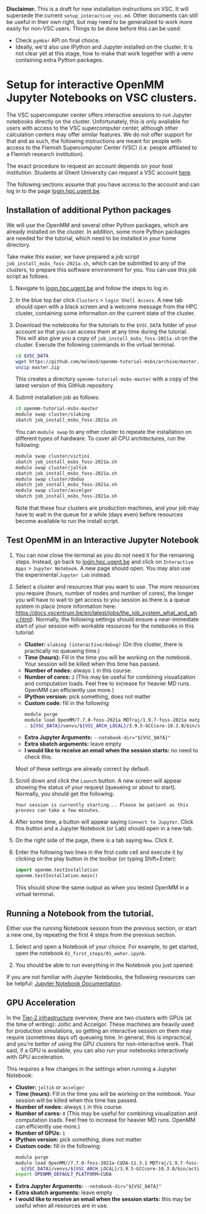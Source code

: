 **Disclaimer.**
This is a draft for new installation instructions on VSC.
It will supersede the current `setup_interactive_vsc.md`.
Other documents can still be useful in their own right, but may need to be generalized to work more easily for non-VSC users.
Things to be done before this can be used:
- Check `pymbar` API on final choice.
- Ideally, we'd also use IPython and Jupyter installed on the cluster.
  It is not clear yet at this stage, how to make that work together with a venv containing extra Python packages.

# Setup for interactive OpenMM Jupyter Notebooks on VSC clusters.

The VSC supercomputer center offers interactive sessions to run Jupyter notebooks directly on the cluster.
Unfortunately, this is only available for users with access to the VSC supercomputer center, although other calculation centers may offer similar features.
We do not offer support for that and as such, the following instructions are meant for people with access to the Flemish Supercomputer Center (VSC) (i.e. people affiliated to a Flemish research institution).

The exact procedure to request an account depends on your host institution.
Students at Ghent University can request a VSC account [here](https://www.ugent.be/hpc/en/access/policy/access#Students).

The following sections assume that you have access to the account and can log in to the page [login.hpc.ugent.be](https://login.hpc.ugent.be).


## Installation of additional Python packages

We will use the OpenMM and several other Python packages, which are already installed on the cluster.
In addition, some more Python packages are needed for the tutorial, which need to be installed in your home directory.

Take make this easier, we have prepared a job script `job_install_msbs_foss-2021a.sh`, which can be submitted to any of the clusters, to prepare this software environment for you.
You can use this job script as follows.

1. Navigate to [login.hpc.ugent.be](https://login.hpc.ugent.be) and follow the steps to log in.

1. In the blue top bar click `Clusters` > `login Shell Access`.
   A new tab should open with a black screen and a welcome message from the HPC cluster,
   containing some information on the current state of the cluster.

1. Download the notebooks for the tutorials to the `$VSC_DATA` folder of your account so that you can access them at any time during the tutorial.
   This will also give you a copy of `job_install_msbs_foss-2021a.sh` on the cluster.
   Execute the following commands in the virtual terminal.

   ```bash
   cd $VSC_DATA
   wget https://github.com/molmod/openmm-tutorial-msbs/archive/master.zip
   unzip master.zip
   ```

   This creates a directory `openmm-tutorial-msbs-master` with a copy of the latest version of this GitHub repository.

1. Submit installation job as follows:

   ```bash
   cd openmm-tutorial-msbs-master
   module swap cluster/slaking
   sbatch job_install_msbs_foss-2021a.sh
   ```

   You can `module swap` to any other cluster to repeate the installation on different types of hardware.
   To cover all CPU architectures, run the following:

   ```bash
   module swap cluster/victini
   sbatch job_install_msbs_foss-2021a.sh
   module swap cluster/joltik
   sbatch job_install_msbs_foss-2021a.sh
   module swap cluster/doduo
   sbatch job_install_msbs_foss-2021a.sh
   module swap cluster/accelgor
   sbatch job_install_msbs_foss-2021a.sh
   ```

   Note that these four clusters are production machines, and your job may have to wait in the queue for a while (days even) before resources become available to run the install script.


## Test OpenMM in an Interactive Jupyter Notebook

1. You can now close the terminal as you do not need it for the remaining steps.
   Instead, go back to [login.hpc.ugent.be](https://login.hpc.ugent.be) and click on `Interactive Apps` > `Jupyter Notebook`.
   A new page should open.
   You may also use the experimental `Jupyter Lab` instead.

1. Select a cluster and resources that you want to use.
   The more resources you require (hours, number of nodes and number of cores), the longer you will have to wait to get access to you session as there is a queue system in place (more information here: https://docs.vscentrum.be/en/latest/jobs/the_job_system_what_and_why.html).
   Normally, the following settings should ensure a near-immediate start of your session with workable resources for the notebooks in this tutorial:

   - **Cluster:** `slaking (interactive/debug)` (On this cluster, there is practically no queueing time.)
   - **Time (hours):** Fill in the time you will be working on the notebook.
     Your session will be killed when this time has passed.
   - **Number of nodes:** always `1` in this course.
   - **Number of cores:** `2` (This may be useful for combining visualization and computation loads. Feel free to increase for heavier MD runs. OpenMM can efficiently use more.)
   - **IPython version:** pick something, does not matter
   - **Custom code:** fill in the following:
     ```bash
     module purge
     module load OpenMM/7.7.0-foss-2021a MDTraj/1.9.7-foss-2021a matplotlib/3.4.2-foss-2021a jax/0.3.9-foss-2021a lxml/4.6.3-GCCcore-10.3.0 PyYAML/5.4.1-GCCcore-10.3.0
     . ${VSC_DATA}/venvs/${VSC_ARCH_LOCAL}/3.9.5-GCCcore-10.3.0/bin/activate
     ```
   - **Extra Jupyter Arguments:** `--notebook-dir="${VSC_DATA}"`
   - **Extra sbatch arguments:** leave empty
   - **I would like to receive an email when the session starts:** no need to check this.

   Most of these settings are already correct by default.

1. Scroll down and click the `Launch` button.
   A new screen will appear showing the status of your request (queueing or about to start).
   Normally, you should get the following:

   ```
   Your session is currently starting... Please be patient as this process can take a few minutes.
   ```

1. After some time, a button will appear saying `Connect to Jupyter`.
   Click this button and a Jupyter Notebook (or Lab) should open in a new tab.

1. On the right side of the page, there is a tab saying `New`. Click it.

1. Enter the following two lines in the first code cell and execute it by clicking on the play button in the toolbar (or typing Shift+Enter):

   ```python
   import openmm.testInstallation
   openmm.testInstallation.main()
    ```

   This should show the same output as when you tested OpenMM in a virtual terminal.


## Running a Notebook from the tutorial.

Either use the running Notebook session from the previous section, or start a new one, by repeating the first 4 steps from the previous section.

1. Select and open a Notebook of your choice.
   For example, to get started, open the notebook `01_first_steps/01_water.ipynb`.

1. You should be able to run everything in the Notebook you just opened.

If you are not familiar with Jupyter Notebooks, the following resources can be helpful: [Jupyter Notebook Documentation](https://jupyter-notebook.readthedocs.io/en/latest/notebook.html).


## GPU Acceleration

In the [Tier-2 infrastructure](https://www.ugent.be/hpc/en/infrastructure) overview, there are two clusters with GPUs (at the time of writing): Joltic and Accelgor.
These machines are heavily used for production simulations, so getting an interactive session on them may require (sometimes days of) queueing time.
In general, this is impractical, and you're better of using the GPU clusters for non-interactive work.
That said, if a GPU is available, you can also run your notebooks interactively with GPU acceleration.

This requires a few changes in the settings when running a Jupyter Notebook:

- **Cluster:** `joltik` or `accelgor`
- **Time (hours):** Fill in the time you will be working on the notebook.
  Your session will be killed when this time has passed.
- **Number of nodes:** always `1` in this course.
- **Number of cores:** `8` (This may be useful for combining visualization and computation loads. Feel free to increase for heavier MD runs. OpenMM can efficiently use more.)
- **Number of GPUs:** `1`
- **IPython version:** pick something, does not matter
- **Custom code:** fill in the following:
  ```bash
  module purge
  module load OpenMM//7.7.0-foss-2021a-CUDA-11.3.1 MDTraj/1.9.7-foss-2021a matplotlib/3.4.2-foss-2021a jax/0.3.9-foss-2021a lxml/4.6.3-GCCcore-10.3.0 PyYAML/5.4.1-GCCcore-10.3.0
  . ${VSC_DATA}/venvs/${VSC_ARCH_LOCAL}/3.9.5-GCCcore-10.3.0/bin/activate
  export OPENMM_DEFAULT_PLATFORM=CUDA
  ```
- **Extra Jupyter Arguments:** `--notebook-dir="${VSC_DATA}"`
- **Extra sbatch arguments:** leave empty
- **I would like to receive an email when the session starts:** this may be useful when all resources are in use.
